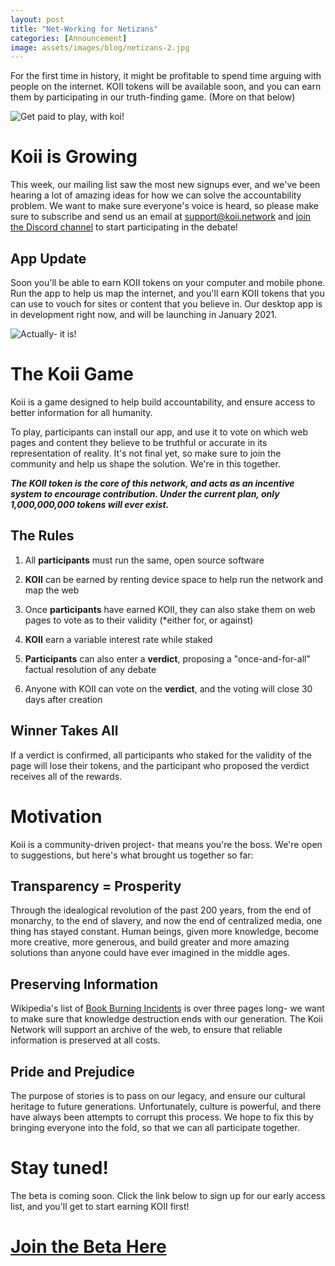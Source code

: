 ```yaml
---
layout: post
title: "Net-Working for Netizans"
categories: [Announcement]
image: assets/images/blog/netizans-2.jpg
---
```


For the first time in history, it might be profitable to spend time arguing with people on the internet. KOII tokens will be available soon, and you can earn them by participating in our truth-finding game. (More on that below)

<img src="/assets/images/blog/argument_victory.png" class="" title="Get paid to play, with koi!" alt="Get paid to play, with koi!">

# Koii is Growing

This week, our mailing list saw the most new signups ever, and we've been hearing a lot of amazing ideas for how we can solve the accountability problem. We want to make sure everyone's voice is heard, so please make sure to subscribe and send us an email at <a target="_blank" href="mailto:support@koii.network">support@koii.network</a> and <a target="_blank" href="https://discord.gg/koiin">join the Discord channel</a> to start participating in the debate!

## App Update

Soon you'll be able to earn KOII tokens on your computer and mobile phone. Run the app to help us map the internet, and you'll earn KOII tokens that you can use to vouch for sites or content that you believe in. Our desktop app is in development right now, and will be launching in January 2021.

<img title="Actually- it is!" alt="Actually- it is!" src="/assets/images/blog/netizans.jpg">

# The Koii Game

Koii is a game designed to help build accountability, and ensure access to better information for all humanity.

To play, participants can install our app, and use it to vote on which web pages and content they believe to be truthful or accurate in its representation of reality. It's not final yet, so make sure to join the community and help us shape the solution. We're in this together.

_**The KOII token is the core of this network, and acts as an incentive system to encourage contribution. Under the current plan, only 1,000,000,000 tokens will ever exist.**_

## The Rules

1. All <b>participants</b> must run the same, open source software

2. <b>KOII</b> can be earned by renting device space to help run the network and map the web

3. Once <b>participants</b> have earned KOII, they can also stake them on web pages to vote as to their validity (\*either for, or against)

4. <b>KOII</b> earn a variable interest rate while staked

5. <b>Participants</b> can also enter a <b>verdict</b>, proposing a "once-and-for-all" factual resolution of any debate

6. Anyone with KOII can vote on the <b>verdict</b>, and the voting will close 30 days after creation

## Winner Takes All

If a verdict is confirmed, all participants who staked for the validity of the page will lose their tokens, and the participant who proposed the verdict receives all of the rewards.

# Motivation

Koii is a community-driven project- that means you're the boss. We're open to suggestions, but here's what brought us together so far:

## Transparency = Prosperity

Through the idealogical revolution of the past 200 years, from the end of monarchy, to the end of slavery, and now the end of centralized media, one thing has stayed constant. Human beings, given more knowledge, become more creative, more generous, and build greater and more amazing solutions than anyone could have ever imagined in the middle ages.

## Preserving Information

Wikipedia's list of <a target="_blank" href="https://en.wikipedia.org/wiki/List_of_book-burning_incidents">Book Burning Incidents</a> is over three pages long- we want to make sure that knowledge destruction ends with our generation. The Koii Network will support an archive of the web, to ensure that reliable information is preserved at all costs.

## Pride and Prejudice

The purpose of stories is to pass on our legacy, and ensure our cultural heritage to future generations. Unfortunately, culture is powerful, and there have always been attempts to corrupt this process. We hope to fix this by bringing everyone into the fold, so that we can all participate together.

# Stay tuned!

The beta is coming soon. Click the link below to sign up for our early access list, and you'll get to start earning KOII first!

<h1><a href="https://xyz.us2.list-manage.com/subscribe?u=9842d27bd152b5314774b184c&id=0d4d6aff75" class="cta_button">Join the Beta Here</a></h1>
